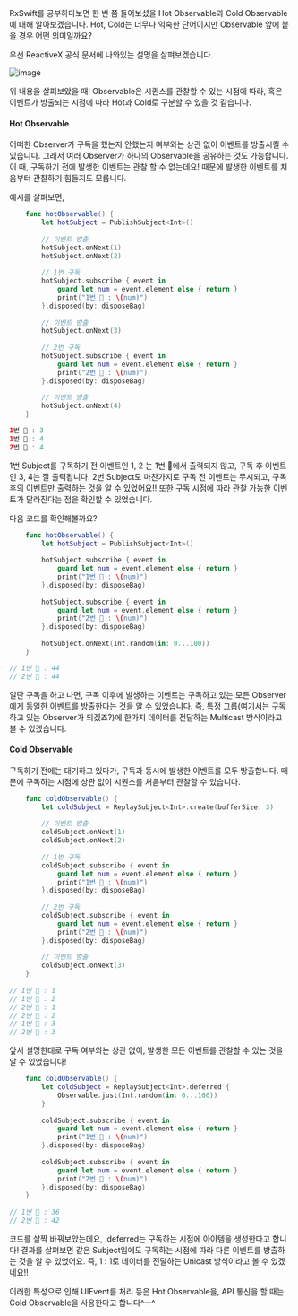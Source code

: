 RxSwift를 공부하다보면 한 번 쯤 들어보셨을 Hot Observable과 Cold Observable에 대해 알아보겠습니다.
Hot, Cold는 너무나 익숙한 단어이지만 Observable 앞에 붙을 경우 어떤 의미일까요?

우선 ReactiveX 공식 문서에 나와있는 설명을 살펴보겠습니다.

![image](https://github.com/All-About-iOS/Weekly-I-Learned/assets/52594310/768b69cb-0e6c-4d78-a8c4-445e4063b09a)


위 내용을 살펴보았을 때!
Observable은 시퀀스를 관찰할 수 있는 시점에 따라, 혹은 이벤트가 방출되는 시점에 따라 Hot과 Cold로 구분할 수 있을 것 같습니다.


#### **Hot Observable**
어떠한 Observer가 구독을 했는지 안했는지 여부와는 상관 없이 이벤트를 방출시킬 수 있습니다. 그래서 여러 Observer가 하나의 Observable을 공유하는 것도 가능합니다.
이 때, 구독하기 전에 발생한 이벤트는 관찰 할 수 없는데요! 때문에 발생한 이벤트를 처음부터 관찰하기 힘들지도 모릅니다.

예시를 살펴보면,

``` swift
    func hotObservable() {
        let hotSubject = PublishSubject<Int>()
        
        // 이벤트 방출
        hotSubject.onNext(1)
        hotSubject.onNext(2)
        
        // 1번 구독
        hotSubject.subscribe { event in
            guard let num = event.element else { return }
            print("1번 🍎 : \(num)")
        }.disposed(by: disposeBag)
        
        // 이벤트 방출
        hotSubject.onNext(3)
        
        // 2번 구독
        hotSubject.subscribe { event in
            guard let num = event.element else { return }
            print("2번 🍎 : \(num)")
        }.disposed(by: disposeBag)
        
        // 이벤트 방출
        hotSubject.onNext(4)
    }

1번 🍎 : 3
1번 🍎 : 4
2번 🍎 : 4
```

1번 Subject를 구독하기 전 이벤트인 1, 2 는 1번 🍎에서 출력되지 않고, 구독 후 이벤트인 3, 4는 잘 출력됩니다.
2번 Subject도 마찬가지로 구독 전 이벤트는 무시되고, 구독 후의 이벤트만 출력하는 것을 알 수 있었어요!!
또한 구독 시점에 따라 관찰 가능한 이벤트가 달라진다는 점을 확인할 수 있었습니다.

다음 코드를 확인해볼까요?

``` swift
    func hotObservable() {
        let hotSubject = PublishSubject<Int>()
        
        hotSubject.subscribe { event in
            guard let num = event.element else { return }
            print("1번 🍎 : \(num)")
        }.disposed(by: disposeBag)
        
        hotSubject.subscribe { event in
            guard let num = event.element else { return }
            print("2번 🍎 : \(num)")
        }.disposed(by: disposeBag)
        
        hotSubject.onNext(Int.random(in: 0...100))
    }

// 1번 🍎 : 44
// 2번 🍎 : 44
```

일단 구독을 하고 나면, 구독 이후에 발생하는 이벤트는 구독하고 있는 모든 Observer에게 동일한 이벤트를 방출한다는 것을 알 수 있었습니다. 즉, 특정 그룹(여기서는 구독하고 있는 Observer가 되겠죠?)에 한가지 데이터를 전달하는 Multicast 방식이라고 볼 수 있겠습니다.


#### **Cold Observable**
구독하기 전에는 대기하고 있다가, 구독과 동시에 발생한 이벤트를 모두 방출합니다. 때문에 구독하는 시점에 상관 없이 시퀀스를 처음부터 관찰할 수 있습니다.

``` swift
    func coldObservable() {
        let coldSubject = ReplaySubject<Int>.create(bufferSize: 3)
       
        // 이벤트 방출
        coldSubject.onNext(1)
        coldSubject.onNext(2)
        
        // 1번 구독
        coldSubject.subscribe { event in
            guard let num = event.element else { return }
            print("1번 🍏 : \(num)")
        }.disposed(by: disposeBag)
        
        // 2번 구독
        coldSubject.subscribe { event in
            guard let num = event.element else { return }
            print("2번 🍏 : \(num)")
        }.disposed(by: disposeBag)
        
        // 이벤트 방출
        coldSubject.onNext(3)
    }
    
// 1번 🍏 : 1
// 1번 🍏 : 2
// 2번 🍏 : 1
// 2번 🍏 : 2
// 1번 🍏 : 3
// 2번 🍏 : 3
```

앞서 설명한대로 구독 여부와는 상관 없이, 발생한 모든 이벤트를 관찰할 수 있는 것을 알 수 있었습니다!

``` swift
    func coldObservable() {
        let coldSubject = ReplaySubject<Int>.deferred {
            Observable.just(Int.random(in: 0...100))
        }
       
        coldSubject.subscribe { event in
            guard let num = event.element else { return }
            print("1번 🍏 : \(num)")
        }.disposed(by: disposeBag)
        
        coldSubject.subscribe { event in
            guard let num = event.element else { return }
            print("2번 🍏 : \(num)")
        }.disposed(by: disposeBag)
    }
    
// 1번 🍏 : 36
// 2번 🍏 : 42
```

코드를 살짝 바꿔보았는데요, .deferred는 구독하는 시점에 아이템을 생성한다고 합니다!
결과를 살펴보면 같은 Subject임에도 구독하는 시점에 따라 다른 이벤트를 방출하는 것을 알 수 있었어요.
즉, 1 : 1로 데이터를 전달하는 Unicast 방식이라고 볼 수 있겠네요!!

이러한 특성으로 인해 UIEvent를 처리 등은 Hot Observable을, API 통신을 할 때는 Cold Observable을 사용한다고 합니다^ㅡ^
